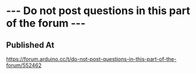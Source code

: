 # --- Do not post questions in this part of the forum ---

## Published At

https://forum.arduino.cc/t/do-not-post-questions-in-this-part-of-the-forum/552462
